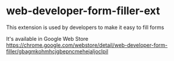 web-developer-form-filler-ext
=============================

This extension is used by developers to make it easy to fill forms

It's available in Google Web Store 
https://chrome.google.com/webstore/detail/web-developer-form-filler/gbagmkohmhcjgbepncmehejaljoclpil
